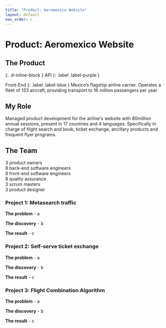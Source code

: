 ```yaml
---
title: "Product: Aeromexico Website"
layout: default
nav_order: c
---
```


# Product: Aeromexico Website

## The Product
{: .d-inline-block }
API 
{: .label .label-purple }

Front-End
{: .label .label-blue }
Mexico’s flagship airline carrier. Operates a fleet of 133 aircraft, providing transport to 16 million passengers per year

## My Role
Managed product development for the airline's website with 80million annual sessions, present in 17 countries and 4 languages. Specifically in charge of flight search and book, ticket exchange, ancillary products and frequent flyer programs.

## The Team
3 product owners <br> 
8 back-end software engineers <br>
9 front-end software engineers <br>
8 quality assurance <br>
3 scrum masters <br>
3 product designer

### Project 1: Metasearch traffic
<div class="code-example" markdown="1">

<strong>The problem</strong> - a 

<strong> The discovery</strong> - b

<strong> The result</strong> - c

</div> 

### Project 2: Self-serve ticket exchange
<div class="code-example" markdown="1">

<strong>The problem</strong> - a 

<strong> The discovery</strong> - b

<strong> The result</strong> - c

</div> 

### Project 3: Flight Combination Algorithm
<div class="code-example" markdown="1">

<strong>The problem</strong> - a 

<strong> The discovery</strong> - b

<strong> The result</strong> - c

</div> 